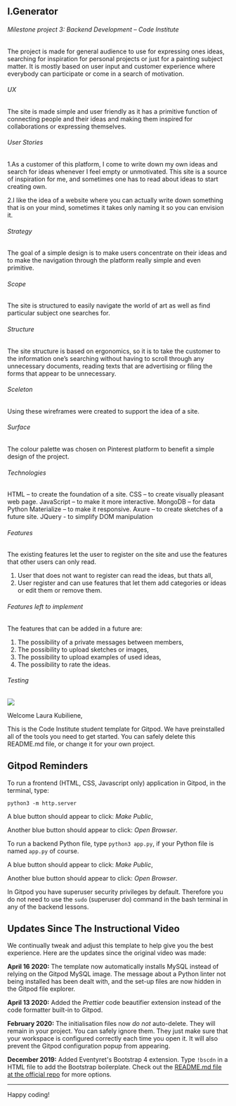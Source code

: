 ## I.Generator

###### Milestone project 3: Backend Development – Code Institute

The project is made for general audience to use for expressing ones ideas, searching for inspiration 
for personal projects or just for a painting subject matter. It is mostly based on user input 
and customer experience where everybody can participate or come in a search of motivation.

###### UX

The site is made simple and user friendly as it has a primitive function 
of connecting people and their ideas and making them inspired for collaborations or expressing themselves.

###### User Stories

1.As a customer of this platform, I come to write down my own ideas and search for ideas 
whenever I feel empty or unmotivated. This site is a source of inspiration for me, 
and sometimes one has to read about ideas to start creating own.

2.I like the idea of a website where you can actually write down something that is on your mind, 
sometimes it takes only naming it so you can envision it.

###### Strategy

The goal of a simple design is to make users concentrate on their ideas 
and to make the navigation through the platform really simple and even primitive. 

###### Scope

The site is structured to easily navigate the world of art as well as find particular subject one searches for.

###### Structure

The site structure is based on ergonomics, so it is to take the customer to the information 
one’s searching without having to scroll through any unnecessary documents, 
reading texts that are advertising or filing the forms that appear to be unnecessary. 

###### Sceleton

Using these wireframes were created to support the idea of a site.

###### Surface

The colour palette was chosen on Pinterest platform to benefit a simple design of the project.

###### Technologies

HTML – to create the foundation of a site.
CSS – to create visually pleasant web page.
JavaScript – to make it more interactive.
MongoDB – for data 
Python 
Materialize – to make it responsive.
Axure – to create sketches of a future site.
JQuery - to simplify DOM manipulation

###### Features

The existing features let the user to register on the site and use the features that other users can only read.
1. User that does not want to register can read the ideas, but thats all, 
2. User register and can use features that let them add categories or ideas or edit them or remove them.

###### Features left to implement

The features that can be added in a future are: 
1. The possibility of a private messages between members, 
2. The possibility to upload sketches or images, 
3. The possibility to upload examples of used ideas, 
4. The possibility to rate the ideas.

###### Testing





















<img src="https://codeinstitute.s3.amazonaws.com/fullstack/ci_logo_small.png" style="margin: 0;">

Welcome Laura Kubiliene,

This is the Code Institute student template for Gitpod. We have preinstalled all of the tools you need to get started. You can safely delete this README.md file, or change it for your own project.

## Gitpod Reminders

To run a frontend (HTML, CSS, Javascript only) application in Gitpod, in the terminal, type:

`python3 -m http.server`

A blue button should appear to click: *Make Public*,

Another blue button should appear to click: *Open Browser*.

To run a backend Python file, type `python3 app.py`, if your Python file is named `app.py` of course.

A blue button should appear to click: *Make Public*,

Another blue button should appear to click: *Open Browser*.

In Gitpod you have superuser security privileges by default. Therefore you do not need to use the `sudo` (superuser do) command in the bash terminal in any of the backend lessons.

## Updates Since The Instructional Video

We continually tweak and adjust this template to help give you the best experience. Here are the updates since the original video was made:

**April 16 2020:** The template now automatically installs MySQL instead of relying on the Gitpod MySQL image. The message about a Python linter not being installed has been dealt with, and the set-up files are now hidden in the Gitpod file explorer.

**April 13 2020:** Added the _Prettier_ code beautifier extension instead of the code formatter built-in to Gitpod.

**February 2020:** The initialisation files now _do not_ auto-delete. They will remain in your project. You can safely ignore them. They just make sure that your workspace is configured correctly each time you open it. It will also prevent the Gitpod configuration popup from appearing.

**December 2019:** Added Eventyret's Bootstrap 4 extension. Type `!bscdn` in a HTML file to add the Bootstrap boilerplate. Check out the <a href="https://github.com/Eventyret/vscode-bcdn" target="_blank">README.md file at the official repo</a> for more options.

--------

Happy coding!
